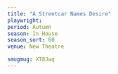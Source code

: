 ```yaml
---
title: "A Streetcar Names Desire"
playwright:
period: Autumn
season: In House
season_sort: 60
venue: New Theatre

smugmug: XT8Jwq
---
```

